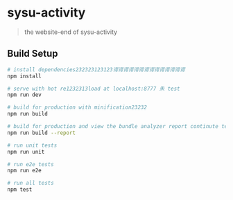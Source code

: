 # sysu-activity

> the website-end of sysu-activity

## Build Setup

``` bash
# install dependencies232323123123谔谔谔谔谔谔谔谔谔谔谔谔谔谔
npm install

# serve with hot re1232313load at localhost:8777 朱 test
npm run dev

# build for production with minification23232
npm run build

# build for production and view the bundle analyzer report continute test
npm run build --report

# run unit tests
npm run unit

# run e2e tests
npm run e2e

# run all tests
npm test
```
